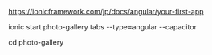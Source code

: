 

https://ionicframework.com/jp/docs/angular/your-first-app




ionic start photo-gallery tabs --type=angular --capacitor

cd photo-gallery





